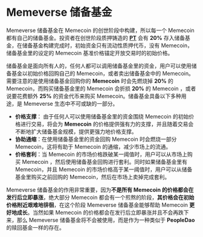 # Memeverse 储备基金

Memeverse 储备基金在 Memecoin 的创世阶段中构建，所以每一个 Memecoin 都有自己的储备基金。投资者在创世阶段质押铸造的 [**PT**](../outstake/yield-tokenization/pt.md) 会有 **20%** 存入储备基金，在储备基金构建完成时，初始资金只有流动性质押代币，没有 Memecoin，储备基金里的设定的 Memecoin 基准价格锚定开放交易时的初始价格。

储备基金是面向所有人的，任何人都可以调用储备基金里的资金，用户可以使用储备基金以初始价格回购自己的 Memecoin，或者卖出储备基金中的 Memecoin。需要注意的是使用储备基金回购你的 **Memecoin** 时会先燃烧掉 **20%** 的 Memecoin，而购买储备基金里的 Memecoin 会折损 **20%** 的 Memecoin ，或者说要花费额外 **25%** 的资金代币来购买 Memecoin。储备基金具备以下多种用途，是 Memeverse 生态中不可或缺的一部分。

* **价格支撑**： 由于任何人可以使用储备基金里的资金围绕 Memecoin 的初始价格进行交易，将会为 **Memecoin** 的价格提供强有力的支撑，并且随着交易会不断地扩大储备基金规模，提供更强力地价格支撑。
* **协助通缩**：在使用储备基金里的资金回购 Memecoin 时会燃烧一部分 Memecoin，这将有助于 Memecoin 的通缩，减少市场上的流通。
* **价格套利**：当 Memecoin 的市场价格跌破某一阈值时，用户可以从市场上购买 Memecoin ，然后使用储备基金回购进行套利。同时如果储备基金里有 Memecoin，并且 Memecoin 的市场价格高于某一阈值时，用户可以从储备基金里购买之前回购的 Memecoin，然后在市场上卖掉完成套利。

Memeverse 储备基金的作用非常重要，因为**不是所有 Memecoin 的价格都会在发行后立即暴涨**，绝大部分 Memecoin 都会有一个煎熬的阶段，**其价格会在初始价格附近艰难地徘徊**，在这个阶段 Memeverse 储备基金能够帮助 Memecoin **更好地成长**。当然如果 Memecoin 的价格都会在发行后立即暴涨并且不会再跌下来，那么 Memeverse 储备基金将不会被使用，而是作为一种类似于 **PeopleDao** 的赎回基金一样的存在。
